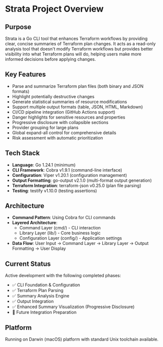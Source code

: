 # Strata Project Overview

## Purpose
Strata is a Go CLI tool that enhances Terraform workflows by providing clear, concise summaries of Terraform plan changes. It acts as a read-only analysis tool that doesn't modify Terraform workflows but provides better visibility into what Terraform plans will do, helping users make more informed decisions before applying changes.

## Key Features
- Parse and summarize Terraform plan files (both binary and JSON formats)
- Highlight potentially destructive changes
- Generate statistical summaries of resource modifications
- Support multiple output formats (table, JSON, HTML, Markdown)
- CI/CD pipeline integration (GitHub Actions support)
- Danger highlights for sensitive resources and properties
- Progressive disclosure with collapsible sections
- Provider grouping for large plans
- Global expand-all control for comprehensive details
- Risk assessment with automatic prioritization

## Tech Stack
- **Language**: Go 1.24.1 (minimum)
- **CLI Framework**: Cobra v1.9.1 (command-line interface)
- **Configuration**: Viper v1.20.1 (configuration management)
- **Output Formatting**: go-output v2.1.0 (multi-format output generation)
- **Terraform Integration**: terraform-json v0.25.0 (plan file parsing)
- **Testing**: testify v1.10.0 (testing assertions)

## Architecture
- **Command Pattern**: Using Cobra for CLI commands
- **Layered Architecture**: 
  - Command Layer (cmd/) - CLI interaction
  - Library Layer (lib/) - Core business logic
  - Configuration Layer (config/) - Application settings
- **Data Flow**: User Input → Command Layer → Library Layer → Output Formatting → User Display

## Current Status
Active development with the following completed phases:
- ✅ CLI Foundation & Configuration
- ✅ Terraform Plan Parsing
- ✅ Summary Analysis Engine
- ✅ Output Integration
- ✅ Enhanced Summary Visualization (Progressive Disclosure)
- 🔄 Future Integration Preparation

## Platform
Running on Darwin (macOS) platform with standard Unix toolchain available.